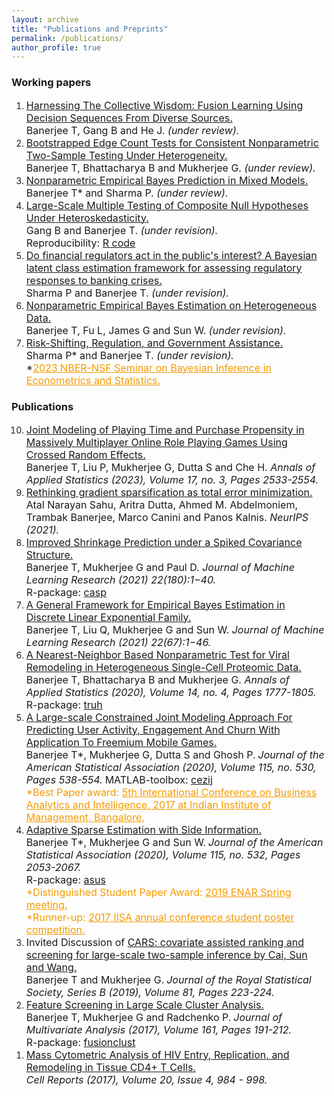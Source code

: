 ```yaml
---
layout: archive
title: "Publications and Preprints"
permalink: /publications/
author_profile: true
---
```

<h3>Working papers</h3>
<ol>
<li>
     <a href="https://arxiv.org/abs/2308.11026" target="_blank"><font size="3">Harnessing The Collective Wisdom: Fusion Learning Using Decision Sequences From Diverse Sources.</font></a><br>
     <font size="3">Banerjee T, Gang B and He J. <i>(under review).</i></font><br/>   
</li>
<li>
     <a href="https://arxiv.org/abs/2304.13848" target="_blank"><font size="3">Bootstrapped Edge Count Tests for Consistent Nonparametric Two-Sample Testing Under Heterogeneity.</font></a><br>
     <font size="3">Banerjee T, Bhattacharya B and Mukherjee G. <i>(under review).</i></font><br/>
 </li>
  <li>
     <a href="https://papers.ssrn.com/sol3/papers.cfm?abstract_id=4458738" target="_blank"><font size="3">Nonparametric Empirical Bayes Prediction in
Mixed Models.</font></a><br>
     <font size="3">Banerjee T* and Sharma P. <i>(under review).</i></font><br/> 
</li>
<li>
     <a href="https://arxiv.org/abs/2306.07362" target="_blank"><font size="3">Large-Scale Multiple Testing of Composite Null Hypotheses Under Heteroskedasticity.</font></a><br>
     <font size="3">Gang B and Banerjee T. <i>(under revision).</i></font><br/>   
  <font size="3">Reproducibility: <a href="https://github.com/trambakbanerjee/HAMT_paper" target="_blank">R code</a></font><br>
</li>
<li>
     <a href="https://arxiv.org/pdf/2208.03908.pdf" target="_blank"><font size="3">Do financial regulators act in the public's interest? A Bayesian latent class estimation framework for assessing regulatory responses to banking crises.</font></a><br>
     <font size="3">Sharma P and Banerjee T. <i>(under revision).</i></font><br/>     
</li>
 <li>
     <a href="https://arxiv.org/pdf/2002.12586.pdf" target="_blank"><font size="3">Nonparametric Empirical Bayes Estimation on Heterogeneous Data.</font></a><br>
     <font size="3">Banerjee T, Fu L, James G and Sun W. <i>(under revision).</i></font><br/>
 </li>
 <li>
     <a href="https://www.kansascityfed.org/research/research-working-papers/risk-shifting-regulation-government-assistance-2019/" target="_blank"><font size="3">Risk-Shifting, Regulation, and Government Assistance.</font></a><br>
     <font size="3">Sharma P* and Banerjee T. <i>(under revision).</i></font><br/>
     <font size="3">*<a href="https://event.olin.wustl.edu/sbies" style="color:#F59B00" target="_blank">2023 NBER-NSF Seminar on Bayesian Inference in Econometrics and Statistics.</a></font><br/>
 </li>    
  </ol>
  <h3>Publications</h3>
  <ol reversed>
    <li>
     <a href="https://projecteuclid.org/journals/annals-of-applied-statistics/volume-17/issue-3/Joint-modeling-of-playing-time-and-purchase-propensity-in-massively/10.1214/23-AOAS1731.short" target="_blank"><font size="3">Joint Modeling of Playing Time and Purchase
Propensity in Massively Multiplayer Online Role Playing Games Using Crossed Random Effects.</font></a><br>
     <font size="3">Banerjee T, Liu P, Mukherjee G, Dutta S and Che H. <i> Annals of Applied Statistics (2023), Volume 17, no. 3, Pages 2533-2554.</i></font><br/>
 </li>
 <li>
     <a href="https://arxiv.org/abs/2108.00951" target="_blank"><font size="3">Rethinking gradient sparsification as total error minimization.</font></a><br>
     <font size="3">Atal Narayan Sahu, Aritra Dutta, Ahmed M. Abdelmoniem, Trambak Banerjee, Marco Canini and Panos Kalnis.<i> NeurIPS (2021).</i></font><br>
     </li>
 <li>
     <a href="https://jmlr.org/papers/v22/21-0006.html" target="_blank"><font size="3">Improved Shrinkage Prediction under a Spiked Covariance Structure.</font></a><br>
     <font size="3">Banerjee T, Mukherjee G and Paul D. <i> Journal of Machine Learning Research (2021) 22(180):1−40.</i></font><br>
     <font size="3">R-package: <a href="https://github.com/trambakbanerjee/casp#casp" target="_blank">casp</a></font><br/>
  </li>
 <li>
     <a href="https://www.jmlr.org/papers/v22/19-873.html" target="_blank"><font size="3">A General Framework for Empirical Bayes Estimation in Discrete Linear Exponential Family.</font></a><br>
     <font size="3">Banerjee T, Liu Q, Mukherjee G and Sun W. <i>Journal of Machine Learning Research (2021) 22(67):1−46.</i></font><br/>
 </li>
 <li>
     <a href="https://projecteuclid.org/euclid.aoas/1608346899"><font size="3">A Nearest-Neighbor Based Nonparametric Test for Viral Remodeling in Heterogeneous Single-Cell Proteomic Data.</font></a><br>
     <font size="3">Banerjee T, Bhattacharya B and Mukherjee G. <i>Annals of Applied Statistics (2020), Volume 14, no. 4, Pages 1777-1805.</i></font><br/>
     <font size="3">R-package: <a href="https://cran.r-project.org/web/packages/truh/index.html" target="_blank">truh</a></font><br>
 </li>
 <li>
     <a href="https://www.tandfonline.com/doi/full/10.1080/01621459.2019.1611584" target="_blank"><font size="3">A Large-scale Constrained Joint Modeling Approach For Predicting User Activity, Engagement And Churn With Application To Freemium Mobile Games.</font></a><br>
     <font size="3">Banerjee T*, Mukherjee G, Dutta S and Ghosh P.</font>
     <font size="3"><i>Journal of the American Statistical Association (2020), Volume 115, no. 530, Pages 538-554.</i></font>
     <font size="3">MATLAB-toolbox: <a href="https://github.com/trambakbanerjee/cezij#what-is-cezij" target="_blank">cezij</a></font><br>
     <font size="3" color="#F59B00">*Best Paper award: <a href="http://dcal.iimb.ernet.in/baiconf2017/" style="color:#F59B00" target="_blank">5th International Conference on Business Analytics and Intelligence, 2017 at Indian Institute of Management, Bangalore.</a></font><br/>
</li>
 <li><a href="https://www.tandfonline.com/doi/abs/10.1080/01621459.2019.1679639" target="_blank"><font size="3">Adaptive Sparse Estimation with Side Information.</font></a><br>
      <font size="3">Banerjee T*, Mukherjee G and Sun W.</font>
      <font size="3"><i>Journal of the American Statistical Association (2020), Volume 115, no. 532, Pages 2053-2067.</i></font><br>
      <font size="3">R-package: <a href="https://github.com/trambakbanerjee/asus#asus" target="_blank">asus</a></font><br>
      <font size="3" color="#F59B00">*Distinguished Student Paper Award: <a href="https://enar.org/meetings/spring2019/index.cfm" style="color:#F59B00" target="_blank">2019 ENAR Spring meeting.</a></font><br>
      <font size="3" color="#F59B00"> *Runner-up: <a href="https://trambakbanerjee.github.io/utils/ASUS.pdf" style="color:#F59B00" target="_blank">2017 IISA annual conference student poster competition.</a></font><br/>
   </li>
 <li>
     <font size="3">Invited Discussion of <a href="https://rss.onlinelibrary.wiley.com/doi/full/10.1111/rssb.12304" target="_blank">CARS: covariate assisted ranking and screening for large-scale two-sample inference by Cai, Sun and Wang.</a></font><br>
     <font size="3">Banerjee T and Mukherjee G.</font>
     <font size="3"><i>Journal of the Royal Statistical Society, Series B (2019), Volume 81, Pages 223-224.</i></font><br/>
 </li>
 <li>
     <a href="https://doi.org/10.1016/j.jmva.2017.08.001" target="_blank"><font size="3">Feature Screening in Large Scale Cluster Analysis.</font></a><br>
     <font size="3">Banerjee T, Mukherjee G and Radchenko P.</font>
     <font size="3"><i>Journal of Multivariate Analysis (2017), Volume 161, Pages 191-212.</i></font><br>
     <font size="3">R-package: <a href="https://github.com/trambakbanerjee/fusionclust#fusionclust" target="_blank">fusionclust</a></font><br/>
  </li>
 <li>
     <a href="https://www.ncbi.nlm.nih.gov/pubmed/28746881" target="_blank"><font size="3">Mass Cytometric Analysis of HIV Entry, Replication, and Remodeling in Tissue CD4+ T Cells.</font></a><br>
     <font size="3"><i>Cell Reports (2017), Volume 20, Issue 4, 984 - 998.</i></font><br/>
  </li>
 </ol>

